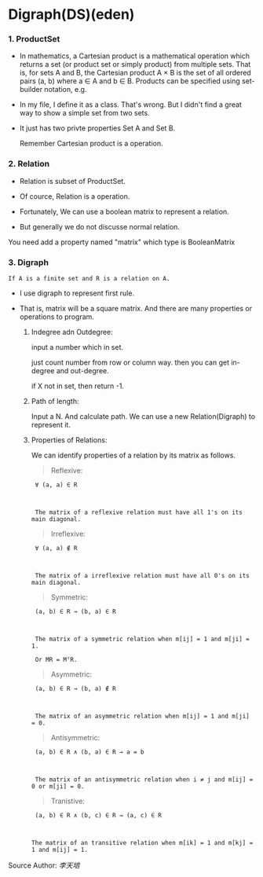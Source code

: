 # Digraph(DS)(eden)

### 1. ProductSet

 

* In mathematics, a Cartesian product is a mathematical operation which returns a set (or product set or simply product) from multiple sets. That is, for sets A and B, the Cartesian product A × B is the set of all ordered pairs (a, b) where a ∈ A and b ∈ B. Products can be specified using set-builder notation, e.g.

* In my file, I define it as a class. That's wrong. But I didn't find a great way to show a simple set from two sets.

* It just has two privte properties Set A and Set B.

 

 

    Remember Cartesian product is a operation.

 

### 2. Relation

 

* Relation is subset of ProductSet.

* Of cource, Relation is a operation.

* Fortunately, We can use a boolean matrix to represent a relation.

* But generally we do not discusse normal relation.

 

You need add a property named "matrix" which type is BooleanMatrix

 

### 3. Digraph

 

    If A is a finite set and R is a relation on A.

 

* I use digraph to represent first rule.

* That is, matrix will be a square matrix. And there are many properties or operations to program.

 

    1. Indegree adn Outdegree:

 

        input a number which in set.

 

        just count number from row or column way. then you can get in-degree and out-degree.

 

        if X not in set, then return -1.

 

    2. Path of length:

 

        Input a N. And calculate path. We can use a new Relation(Digraph) to represent it.

  

    3. Properties of Relations:

 

        We can identify properties of a relation by its matrix as follows.

 

        > Reflexive:

 

            ∀ (a, a) ∈ R

 

            The matrix of a reflexive relation must have all 1's on its main diagonal.

 

        > Irreflexive:

    

            ∀ (a, a) ∉ R

 

            The matrix of a irreflexive relation must have all 0's on its main diagonal.

 

        > Symmetric:

 

            (a, b) ∈ R → (b, a) ∈ R

 

            The matrix of a symmetric relation when m[ij] = 1 and m[ji] = 1.

            Or MR = MᵀR.

 

        > Asymmetric:

 

            (a, b) ∈ R → (b, a) ∉ R

 

            The matrix of an asymmetric relation when m[ij] = 1 and m[ji] = 0.

 

        > Antisymmetric:

 

            (a, b) ∈ R ∧ (b, a) ∈ R → a = b

 

            The matrix of an antisymmetric relation when i ≠ j and m[ij] = 0 or m[ji] = 0.

 

        > Tranistive:

 

            (a, b) ∈ R ∧ (b, c) ∈ R → (a, c) ∈ R

 

           The matrix of an transitive relation when m[ik] = 1 and m[kj] = 1 and m[ij] = 1.

 

Source Author: *李天培*

 